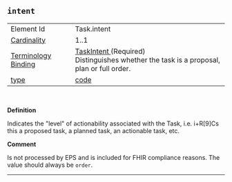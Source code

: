 ## `intent`


| | |
|----|----|
|Element Id|Task.intent|
|<a href="https://www.hl7.org/fhir/conformance-rules.html#cardinality" target="_blank"> Cardinality </a>|1..1|
|<a href="https://www.hl7.org/fhir/terminologies.html" target="_blank"> Terminology Binding </a>|<a href="https://simplifier.net/resolve?target=simplifier&fhirVersion=R4&scope=uk.nhsdigital.medicines.r4.test@2.6.5-prerelease&canonical=http://hl7.org/fhir/ValueSet/task-intent&#124;4.0.1" target="_blank"> TaskIntent </a>(Required) <br/>Distinguishes whether the task is a proposal, plan or full order. |
|<a href="https://www.hl7.org/fhir/datatypes.html" target="_blank"> type </a>|<a href="https://www.hl7.org/fhir/datatypes.html#code" target="_blank"> code </a>|

<br/>

 <b> Definition </b><Br>

 Indicates the "level" of actionability associated with the Task, i.e. i+R[9]Cs this a proposed task, a planned task, an actionable task, etc.

 <b>Comment</b><br>

 Is not processed by EPS and is included for FHIR compliance reasons. The value should always be `order`.

---
